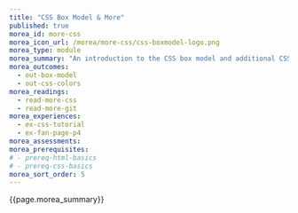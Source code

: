 ```yaml
---
title: "CSS Box Model & More"
published: true
morea_id: more-css
morea_icon_url: /morea/more-css/css-boxmodel-logo.png
morea_type: module
morea_summary: "An introduction to the CSS box model and additional CSS features to add color to your pages."
morea_outcomes:
  - out-box-model
  - out-css-colors
morea_readings:
  - read-more-css
  - read-more-git
morea_experiences:
  - ex-css-tutorial
  - ex-fan-page-p4
morea_assessments:
morea_prerequisites:
# - prereq-html-basics
# - prereq-css-basics
morea_sort_order: 5
---
```


{{page.morea_summary}}
